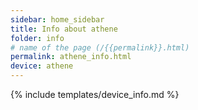 ```yaml
---
sidebar: home_sidebar
title: Info about athene
folder: info
# name of the page (/{{permalink}}.html)
permalink: athene_info.html
device: athene
---
```

{% include templates/device_info.md %}
